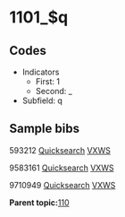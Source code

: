# 1101\_$q

## Codes

-   Indicators
    -   First: 1
    -   Second: \_
-   Subfield: q

## Sample bibs

593212 [Quicksearch](https://search.library.yale.edu/catalog/593212) [VXWS](http://prodorbis.library.yale.edu:7014/vxws/GetHoldingsService?bibId=593212)

9583161 [Quicksearch](https://search.library.yale.edu/catalog/9583161) [VXWS](http://prodorbis.library.yale.edu:7014/vxws/GetHoldingsService?bibId=9583161)

9710949 [Quicksearch](https://search.library.yale.edu/catalog/9710949) [VXWS](http://prodorbis.library.yale.edu:7014/vxws/GetHoldingsService?bibId=9710949)

**Parent topic:**[110](../../tags/110/110.md)

